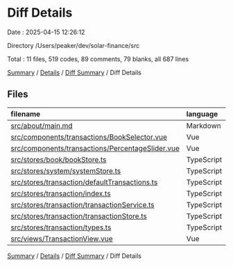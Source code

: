 # Diff Details

Date : 2025-04-15 12:26:12

Directory /Users/peaker/dev/solar-finance/src

Total : 11 files,  519 codes, 89 comments, 79 blanks, all 687 lines

[Summary](results.md) / [Details](details.md) / [Diff Summary](diff.md) / Diff Details

## Files
| filename | language | code | comment | blank | total |
| :--- | :--- | ---: | ---: | ---: | ---: |
| [src/about/main.md](/src/about/main.md) | Markdown | 35 | 0 | 0 | 35 |
| [src/components/transactions/BookSelector.vue](/src/components/transactions/BookSelector.vue) | Vue | 26 | 0 | 5 | 31 |
| [src/components/transactions/PercentageSlider.vue](/src/components/transactions/PercentageSlider.vue) | Vue | 10 | 0 | 0 | 10 |
| [src/stores/book/bookStore.ts](/src/stores/book/bookStore.ts) | TypeScript | 17 | 3 | 5 | 25 |
| [src/stores/system/systemStore.ts](/src/stores/system/systemStore.ts) | TypeScript | 11 | 7 | 2 | 20 |
| [src/stores/transaction/defaultTransactions.ts](/src/stores/transaction/defaultTransactions.ts) | TypeScript | 113 | 8 | 3 | 124 |
| [src/stores/transaction/index.ts](/src/stores/transaction/index.ts) | TypeScript | 4 | 2 | 1 | 7 |
| [src/stores/transaction/transactionService.ts](/src/stores/transaction/transactionService.ts) | TypeScript | 72 | 20 | 11 | 103 |
| [src/stores/transaction/transactionStore.ts](/src/stores/transaction/transactionStore.ts) | TypeScript | 168 | 43 | 39 | 250 |
| [src/stores/transaction/types.ts](/src/stores/transaction/types.ts) | TypeScript | 30 | 6 | 8 | 44 |
| [src/views/TransactionView.vue](/src/views/TransactionView.vue) | Vue | 33 | 0 | 5 | 38 |

[Summary](results.md) / [Details](details.md) / [Diff Summary](diff.md) / Diff Details